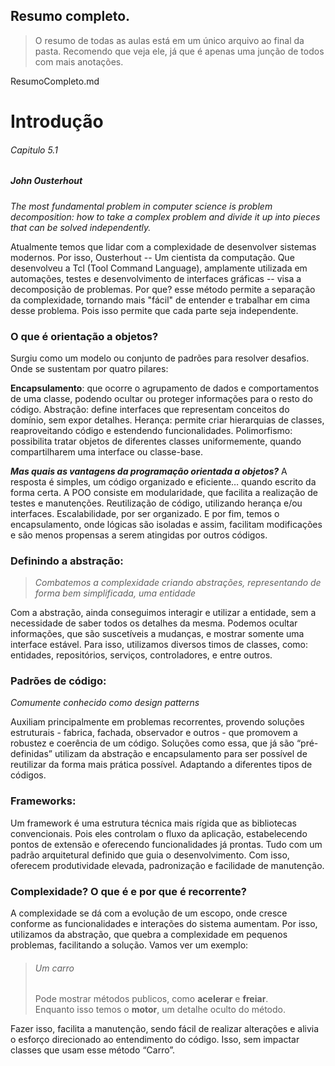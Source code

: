 ## Resumo completo.
> O resumo de todas as aulas está em um único arquivo ao final da pasta. Recomendo que veja ele, já que é apenas uma junção de todos com mais anotações. <br>

ResumoCompleto.md

# Introdução <br>
###### _Capitulo 5.1_

##### John Ousterhout
_The most fundamental problem in computer science is problem decomposition: how to take a complex problem and divide it up into pieces that can be solved independently._

Atualmente temos que lidar com a complexidade de desenvolver sistemas modernos. Por isso, Ousterhout -- Um cientista da computação. Que desenvolveu a Tcl (Tool Command Language), amplamente utilizada em automações, testes e desenvolvimento de interfaces gráficas -- visa a decomposição de problemas. 
Por que? esse método permite a separação da complexidade, tornando mais "fácil" de entender e trabalhar em cima desse problema. Pois isso permite que cada parte seja independente.

### O que é orientação a objetos?

Surgiu como um modelo ou conjunto de padrões para resolver desafios. Onde se sustentam por quatro pilares:

**Encapsulamento**: que ocorre o agrupamento de dados e comportamentos de uma classe, podendo ocultar ou proteger informações para o resto do código.
Abstração: define interfaces que representam conceitos do domínio, sem expor detalhes.
Herança: permite criar hierarquias de classes, reaproveitando código e estendendo funcionalidades.
Polimorfismo: possibilita tratar objetos de diferentes classes uniformemente, quando compartilharem uma interface ou classe-base.

**_Mas quais as vantagens da programação orientada a objetos?_** A resposta é simples, um código organizado e eficiente… quando escrito da forma certa. A POO consiste em modularidade, que facilita a realização de testes e manutenções. Reutilização de código, utilizando herança e/ou interfaces. Escalabilidade, por ser organizado. E por fim, temos o encapsulamento, onde lógicas são isoladas e assim, facilitam modificações e são menos propensas a serem atingidas por outros códigos.

### Definindo a abstração:

> _Combatemos a complexidade criando abstrações, representando de forma bem simplificada, uma entidade_

Com a abstração, ainda conseguimos interagir e utilizar a entidade, sem a necessidade de saber todos os detalhes da mesma. Podemos ocultar informações, que são suscetíveis a mudanças, e mostrar somente uma interface estável. Para isso, utilizamos diversos timos de classes, como: entidades, repositórios, serviços, controladores, e entre outros.

### Padrões de código:
_Comumente conhecido como design patterns_

Auxiliam principalmente em problemas recorrentes, provendo soluções estruturais - fabrica, fachada, observador e outros - que promovem a robustez e coerência de um código. Soluções como essa, que já são “pré-definidas” utilizam da abstração e encapsulamento para ser possível de reutilizar da forma mais prática possível. Adaptando a diferentes tipos de códigos.

### Frameworks:

Um framework é uma estrutura técnica mais rígida que as bibliotecas convencionais. Pois eles controlam o fluxo da aplicação, estabelecendo pontos de extensão e oferecendo funcionalidades já prontas. Tudo com um padrão arquitetural definido que guia o desenvolvimento. Com isso, oferecem produtividade elevada, padronização e facilidade de manutenção.

### Complexidade? O que é e por que é recorrente?

A complexidade se dá com a evolução de um escopo, onde cresce conforme as funcionalidades e interações do sistema aumentam. Por isso, utilizamos da abstração, que quebra a complexidade em pequenos problemas, facilitando a solução. Vamos ver um exemplo: 

> ###### Um carro <br>
> Pode mostrar métodos publicos, como **acelerar** e **freiar**. <br>
> Enquanto isso temos o **motor**, um detalhe oculto do método.

Fazer isso, facilita a manutenção, sendo fácil de realizar alterações e alivia o esforço direcionado ao entendimento do código. Isso, sem impactar classes que usam esse método “Carro”.
